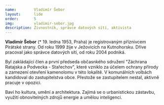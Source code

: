 ```yaml
---
name:        Vladimír Šebor
layout:      lide
order:       5
img:         vladimir-sebor.jpg
description: Živnostník, správce datových sítí, aktivista
---
```


**Vladimír Šebor** (* 19. ledna 1953, Praha) je registrovaným příznivcem Pirátské strany. Od roku 1999 žije v Ježovicích na Kutnohorsku. Dříve pracoval jako správce datových sítí, od roku 2004 podniká.

Byl zakládající člen a první předseda občasnkého sdružení "Záchrana Ratajska a Podvecka - Stařechov", které vzniklo za účelem ochrany přírody a zamezení otevření kamenolomu v této lokalitě. V komunálních volbách kandidoval do zastupitelstva obce. Přestože se zastupitelem nestal, aktivně pracuje v opozici.

Baví ho kultura, umění a architektura. Zajímá se o urbanistickou zástavbu, využití obnovitelných zdrojů energie a umělou inteligenci. 
